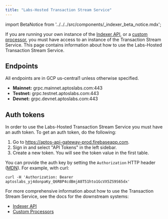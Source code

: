 ```yaml
---
title: "Labs-Hosted Transaction Stream Service"
---
```


import BetaNotice from '../../../src/components/\_indexer_beta_notice.mdx';

<BetaNotice />

If you are running your own instance of the [Indexer API](/indexer/api), or a [custom processor](/indexer/custom-processors), you must have access to an instance of the Transaction Stream Service. This page contains information about how to use the Labs-Hosted Transaction Stream Service.

## Endpoints

All endpoints are in GCP us-central1 unless otherwise specified.

- **Mainnet:** grpc.mainnet.aptoslabs.com:443
- **Testnet:** grpc.testnet.aptoslabs.com:443
- **Devnet:** grpc.devnet.aptoslabs.com:443

<!--
## Rate limits
The following rate limit applies for the Aptos Labs hosted Transaction Stream Service:

- todo todo

If you need a higher rate limit, consider running the Transaction Stream Service yourself. See the guide to self-hosting [here](./self-hosted).
-->

## Auth tokens

In order to use the Labs-Hosted Transaction Stream Service you must have an auth token. To get an auth token, do the following:

1. Go to https://aptos-api-gateway-prod.firebaseapp.com.
2. Sign in and select "API Tokens" in the left sidebar.
3. Create a new token. You will see the token value in the first table.

You can provide the auth key by setting the `Authorization` HTTP header ([MDN](https://developer.mozilla.org/en-US/docs/Web/HTTP/Headers/Authorization)). For example, with curl:

```
curl -H 'Authorization: Bearer aptoslabs_yj4donpaKy_Q6RBP4cdBmjA8T51hto1GcVX5ZS9S65dx'
```

For more comprehensive information about how to use the Transaction Stream Service, see the docs for the downstream systems:

- [Indexer API](/indexer/api/self-hosted)
- [Custom Processors](/indexer/custom-processors)
